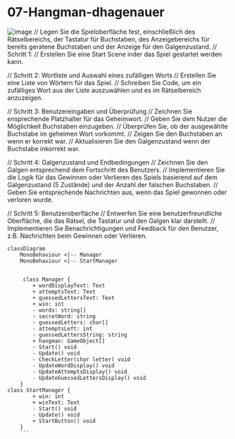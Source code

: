 # 07-Hangman-dhagenauer
![image](https://github.com/DaveHagenauer/07-Hangman-dhagenauer/assets/127969496/42a51ec3-6d39-40f8-8f8e-949cc9c1659d)
 // Legen Sie die Spieloberfläche fest, einschließlich des Rätselbereichs, der Tastatur für Buchstaben, des Anzeigebereichs für bereits geratene Buchstaben und der Anzeige für den Galgenzustand.
 // Schritt 1:
 // Erstellen Sie eine Start Scene inder das Spiel gestartet werden kann.

 // Schritt 2: Wortliste und Auswahl eines zufälligen Worts
 // Erstellen Sie eine Liste von Wörtern für das Spiel.
 // Schreiben Sie Code, um ein zufälliges Wort aus der Liste auszuwählen und es im Rätselbereich anzuzeigen.

 // Schritt 3: Benutzereingaben und Überprüfung
 // Zeichnen Sie ensprechende Platzhalter für das Geheimwort.
 // Geben Sie dem Nutzer die Möglichkeit Buchstaben einzugeben.
 // Überprüfen Sie, ob der ausgewählte Buchstabe im geheimen Wort vorkommt.
 // Zeigen Sie den Buchstaben an wenn er korrekt war.
 // Aktualisieren Sie den Galgenzustand wenn der Buchstabe inkorrekt war.

 // Schritt 4: Galgenzustand und Endbedingungen
 // Zeichnen Sie den Galgen entsprechend dem Fortschritt des Benutzers.
 // Implementieren Sie die Logik für das Gewinnen oder Verlieren des Spiels basierend auf dem Galgenzustand (5 Zustände) und der Anzahl der falschen Buchstaben.
 // Geben Sie entsprechende Nachrichten aus, wenn das Spiel gewonnen oder verloren wurde.

 // Schritt 5: Benutzeroberfläche
 // Entwerfen Sie eine benutzerfreundliche Oberfläche, die das Rätsel, die Tastatur und den Galgen klar darstellt.
 // Implementieren Sie Benachrichtigungen und Feedback für den Benutzer, z.B. Nachrichten beim Gewinnen oder Verlieren.
```mermaid
classDiagram
    MonoBehaviour <|-- Manager
    MonoBehaviour <|-- StartManager
   
    
     class Manager {
        + wordDisplayText: Text
        + attemptsText: Text
        + guessedLettersText: Text
        + win: int
        - words: string[]
        - secretWord: string
        - guessedLetters: char[]
        - attemptsLeft: int
        - guessedLettersString: string
        + hangman: GameObject[]
        - Start() void
        - Update() void
        - CheckLetter(char letter) void
        - UpdateWordDisplay() void
        - UpdateAttemptsDisplay() void
        - UpdateGuessedLettersDisplay() void
    }
class StartManager {
        + win: int
        + winText: Text
        - Start() void
        - Update() void
        + StartButton() void
    }
    ```

